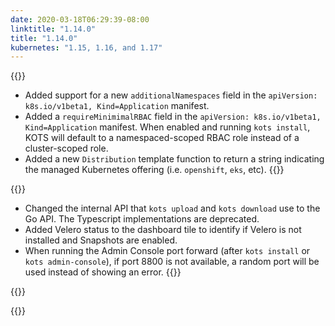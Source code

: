 ```yaml
---
date: 2020-03-18T06:29:39-08:00
linktitle: "1.14.0"
title: "1.14.0"
kubernetes: "1.15, 1.16, and 1.17"
---
```


{{<features>}}
* Added support for a new `additionalNamespaces` field in the `apiVersion: k8s.io/v1beta1, Kind=Application` manifest.
* Added a `requireMinimimalRBAC` field in the `apiVersion: k8s.io/v1beta1, Kind=Application` manifest. When enabled and running `kots install`, KOTS will default to a namespaced-scoped RBAC role instead of a cluster-scoped role.
* Added a new `Distribution` template function to return a string indicating the managed Kubernetes offering (i.e. `openshift`, `eks`, etc).
{{</features>}}

{{<changes>}}
* Changed the internal API that `kots upload` and `kots download` use to the Go API. The Typescript implementations are deprecated.
* Added Velero status to the dashboard tile to identify if Velero is not installed and Snapshots are enabled.
* When running the Admin Console port forward (after `kots install` or `kots admin-console`), if port 8800 is not available, a random port will be used instead of showing an error.
{{</changes>}}

{{<fixes>}}

{{</fixes>}}
